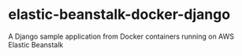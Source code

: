 # elastic-beanstalk-docker-django
A Django sample application from Docker containers running on AWS Elastic Beanstalk
